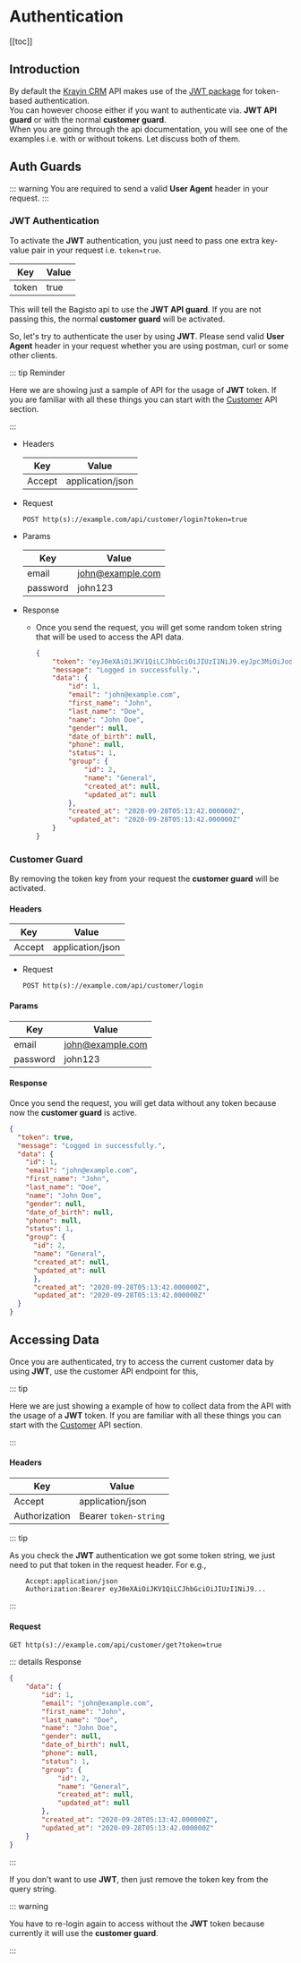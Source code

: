 # Authentication

[[toc]]

## Introduction

By default the [Krayin CRM](https://krayincrm.com) API makes use of the [JWT package](https://jwt.io/) for token-based authentication.  
You can however choose either if you want to authenticate via. **JWT API guard** or with the normal **customer guard**.  
When you are going through the api documentation, you will see one of the examples i.e. with or without tokens. Let discuss both of them.

## Auth Guards

::: warning
You are required to send a valid **User Agent** header in your request.
:::

### JWT Authentication

To activate the **JWT** authentication, you just need to pass one extra key-value pair in your request i.e. `token=true`.

  | Key   | Value |
  | ----- | ----- |
  | token | true  |

This will tell the Bagisto api to use the **JWT API guard**. If you are not passing this, the normal **customer guard** will be activated.  

So, let's try to authenticate the user by using **JWT**. Please send valid **User Agent** header in your request whether you are using postman, curl or some other clients.

::: tip Reminder

  Here we are showing just a sample of API for the usage of **JWT** token. If you are familiar with all these things you can start with the [Customer](./customers) API section.

:::

- Headers

  | Key    | Value            |
  | ------ | ---------------- |
  | Accept | application/json |

- Request

  `POST http(s)://example.com/api/customer/login?token=true`

- Params

  | Key      | Value            |
  | -------- | ---------------- |
  | email    | john@example.com |
  | password | john123          |

- Response

  - Once you send the request, you will get some random token string that will be used to access the API data.

    ~~~json
    {
        "token": "eyJ0eXAiOiJKV1QiLCJhbGciOiJIUzI1NiJ9.eyJpc3MiOiJodHRwOlwvXC9sb2NhbGhvc3RcL2RldmVsb3BtZW50XC9iYWdpc3RvLW1hc3RlclwvcHVibGljXC9hcGlcL2N1c3RvbWVyXC9sb2dpbiIsImlhdCI6MTYxMDY5Njk2MSwiZXhwIjoxNjEwNzAwNTYxLCJuYmYiOjE2MTA2OTY5NjEsImp0aSI6IkpuMU9aUWoxd1BVaXlLaHQiLCJzdWIiOjEsInBydiI6IjhmY2EwODhhYmFlMmY5YThmODRhNWYwYmY2YTY1MjQ0OTA1NWJlMDAifQ.6mKgyRgMHxi_W6gf2cgb7Rdcut73L1YEBauYZ8soKSU",
        "message": "Logged in successfully.",
        "data": {
            "id": 1,
            "email": "john@example.com",
            "first_name": "John",
            "last_name": "Doe",
            "name": "John Doe",
            "gender": null,
            "date_of_birth": null,
            "phone": null,
            "status": 1,
            "group": {
                "id": 2,
                "name": "General",
                "created_at": null,
                "updated_at": null
            },
            "created_at": "2020-09-28T05:13:42.000000Z",
            "updated_at": "2020-09-28T05:13:42.000000Z"
        }
    }
    ~~~

### Customer Guard

By removing the token key from your request the **customer guard** will be activated.

#### Headers

  | Key    | Value            |
  | ------ | ---------------- |
  | Accept | application/json |

- Request

  `POST http(s)://example.com/api/customer/login`

#### Params

  | Key      | Value            |
  | -------- | ---------------- |
  | email    | john@example.com |
  | password | john123          |

#### Response

Once you send the request, you will get data without any token because now the **customer guard** is active.

~~~json
{
  "token": true,
  "message": "Logged in successfully.",
  "data": {
    "id": 1,
    "email": "john@example.com",
    "first_name": "John",
    "last_name": "Doe",
    "name": "John Doe",
    "gender": null,
    "date_of_birth": null,
    "phone": null,
    "status": 1,
    "group": {
      "id": 2,
      "name": "General",
      "created_at": null,
      "updated_at": null
      },
      "created_at": "2020-09-28T05:13:42.000000Z",
      "updated_at": "2020-09-28T05:13:42.000000Z"
  }
}
~~~

## Accessing Data

Once you are authenticated, try to access the current customer data by using **JWT**, use the customer API endpoint for this,

::: tip

Here we are just showing a example of how to collect data from the API with the usage of a **JWT** token.
If you are familiar with all these things you can start with the [Customer](./customers) API section.

:::

#### Headers

  | Key           | Value                 |
  | ------------- | --------------------- |
  | Accept        | application/json      |
  | Authorization | Bearer `token-string` |

::: tip

As you check the **JWT** authentication we got some token string, we just need to put that token in the request header. For e.g.,

~~~request-header
    Accept:application/json
    Authorization:Bearer eyJ0eXAiOiJKV1QiLCJhbGciOiJIUzI1NiJ9...
~~~

:::

#### Request

  `GET http(s)://example.com/api/customer/get?token=true`

::: details Response

~~~json
{
    "data": {
        "id": 1,
        "email": "john@example.com",
        "first_name": "John",
        "last_name": "Doe",
        "name": "John Doe",
        "gender": null,
        "date_of_birth": null,
        "phone": null,
        "status": 1,
        "group": {
            "id": 2,
            "name": "General",
            "created_at": null,
            "updated_at": null
        },
        "created_at": "2020-09-28T05:13:42.000000Z",
        "updated_at": "2020-09-28T05:13:42.000000Z"
    }
}
~~~

:::

If you don't want to use **JWT**, then just remove the token key from the query string.

::: warning

  You have to re-login again to access without the **JWT** token because currently it will use the **customer guard**.

:::
